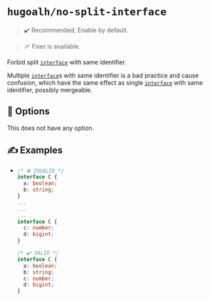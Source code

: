 # `hugoalh/no-split-interface`

> ✔️ Recommended; Enable by default.

> 🩹 Fixer is available.

Forbid split [`interface`][typescript-interface] with same identifier.

Multiple [`interface`][typescript-interface]s with same identifier is a bad practice and cause confusion, which have the same effect as single [`interface`][typescript-interface] with same identifier, possibly mergeable.

## 🔧 Options

This does not have any option.

## ✍️ Examples

- ```ts
  /* ❌ INVALID */
  interface C {
    a: boolean;
    b: string;
  }
  ...
  ...
  ...
  interface C {
    c: number;
    d: bigint;
  }

  /* ✔️ VALID */
  interface C {
    a: boolean;
    b: string;
    c: number;
    d: bigint;
  }
  ```

[typescript-interface]: https://www.typescriptlang.org/docs/handbook/2/everyday-types.html#interfaces
